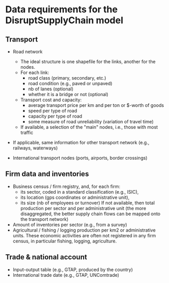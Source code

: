 # Data requirements for the DisruptSupplyChain model

## Transport

- Road network
    - The ideal structure is one shapefile for the links, another for the nodes.
    - For each link:
        - road class (primary, secondary, etc.)
        - road condition (e.g., paved or unpaved)
        - nb of lanes (optional)
        - whether it is a bridge or not (optional)
    - Transport cost and capacity:
        - average transport price per km and per ton or $-worth of goods
        - speed per type of road
        - capacity per type of road
        - some measure of road unreliability (variation of travel time)
    - If available, a selection of the "main" nodes, i.e., those with most traffic

- If applicable, same information for other transport network (e.g., railways, waterways)

- International transport nodes (ports, airports, border crossings)


## Firm data and inventories

- Business census / firm registry, and, for each firm:
    - its sector, coded in a standard classification (e.g., ISIC),
    - its location (gps coordinates or administrative unit),
    - its size (nb of employees or turnover)
    If not available, then total production per sector and per administrative unit (the more disaggregated, the better supply chain flows can be mapped onto the transport network)
- Amount of inventories per sector (e.g., from a survey)
- Agricultural / fishing / logging production per km2 or administrative units. These economic activities are often not registered in any firm census, in particular fishing, logging, agriculture.


## Trade & national account

- Input-output table (e.g., GTAP, produced by the country)
- International trade date (e.g., GTAP, UNComtrade)
